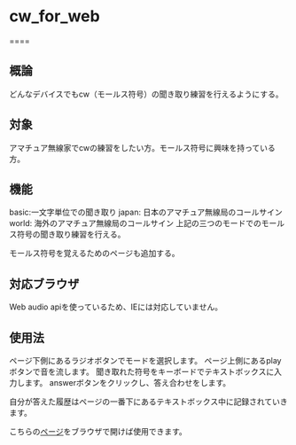 # cw_for_web
====
## 概論
どんなデバイスでもcw（モールス符号）の聞き取り練習を行えるようにする。

## 対象
アマチュア無線家でcwの練習をしたい方。モールス符号に興味を持っている方。

## 機能
basic:一文字単位での聞き取り
japan: 日本のアマチュア無線局のコールサイン
world: 海外のアマチュア無線局のコールサイン
上記の三つのモードでのモールス符号の聞き取り練習を行える。

モールス符号を覚えるためのページも追加する。

## 対応ブラウザ
Web audio apiを使っているため、IEには対応していません。

## 使用法
ページ下側にあるラジオボタンでモードを選択します。
ページ上側にあるplayボタンで音を流します。
聞き取れた符号をキーボードでテキストボックスに入力します。
answerボタンをクリックし、答え合わせをします。

自分が答えた履歴はページの一番下にあるテキストボックス中に記録されていきます。

こちらの[ページ](https://homedm.github.io/cw_for_web/ "CW_FOR_WEB")をブラウザで開けば使用できます。
